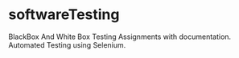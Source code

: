 # softwareTesting
BlackBox And White Box Testing Assignments with documentation.
Automated Testing using Selenium.
